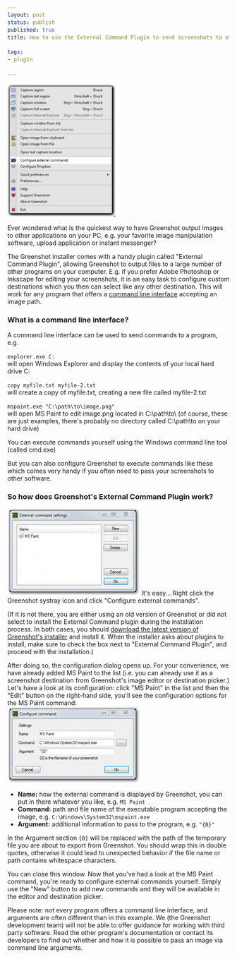 ```yaml
---
layout: post
status: publish
published: true
title: How to use the External Command Plugin to send screenshots to other applications

tags:
- plugin

---
```

<p><a href="/assets/wp-content/uploads/2013/01/1-configure-external-commands.png"><img src="/assets/wp-content/uploads/2013/01/1-configure-external-commands.png" alt="Configuring external commands" width="245" height="300" class="alignright size-medium wp-image-756" /></a>
<p> Ever wondered what is the quickest way to have Greenshot output images to other applications on your PC, e.g. your favorite image manipulation software, upload application or instant messenger?</p>
<p>The Greenshot installer comes with a handy plugin called "External Command Plugin", allowing Greenshot to output files to a large number of other programs on your computer. E.g. if you prefer Adobe Photoshop or Inkscape for editing your screenshots, it is an easy task to configure custom destinations which you then can select like any other destination. This will work for any program that offers a <a href="http://en.wikipedia.org/wiki/Command_Line_Interface" target="_blank">command line interface</a> accepting an image path.</p>
<h3>What is a command line interface?</h3>
<p>A command line interface can be used to send commands to a program, e.g.</p>
<p><code>explorer.exe C:</code><br />
will open Windows Explorer and display the contents of your local hard drive C:</p>
<p><code>copy myfile.txt myfile-2.txt</code><br />
will create a copy of myfile.txt, creating a new file called myfile-2.txt</p>
<p><code>mspaint.exe "C:\path\to\image.png"</code><br />
will open MS Paint to edit image.png located in C:\path\to\ (of course, these are just examples, there's probably no directory called C:\path\to on your hard drive)</p>
<p>You can execute commands yourself using the Windows command line tool (called cmd.exe)</p>
<p>But you can also configure Greenshot to execute commands like these which comes very handy if you often need to pass your screenshots to other software.</p>
<h3>So how does Greenshot's External Command Plugin work?</h3>
<p><a href="/assets/wp-content/uploads/2013/01/2-external-command-list.png"><img src="/assets/wp-content/uploads/2013/01/2-external-command-list-300x198.png" alt="List of external commands" title="" width="300" height="198" class="alignleft size-medium wp-image-721" /></a> It's easy... Right click the Greenshot systray icon and click "Configure external commands".</p>
<p>(If it is not there, you are either using an old version of Greenshot or did not select to install the External Command plugin during the installation process. In both cases, you should <a href="/downloads/">download the latest version of Greenshot's installer</a> and install it. When the installer asks about plugins to install, make sure to check the box next to "External Command Plugin", and proceed with the installation.)</p>
<p>After doing so, the configuration dialog opens up. For your convenience, we have already added MS Paint to the list (i.e. you can already use it as a screenshot destination from Greenshot's image editor or destination picker.)<br />
Let's have a look at its configuration: click "MS Paint" in the list and then the "Edit" button on the right-hand side, you'll see the configuration options for the MS Paint command:<br />
<a href="/assets/wp-content/uploads/2013/01/3-edit-external-command.png"><img src="/assets/wp-content/uploads/2013/01/3-edit-external-command-300x173.png" alt="External command configuration window" title="" width="300" height="173" class="alignright size-medium wp-image-722" /></a>
<ul>
<li><strong>Name:</strong> how the external command is displayed by Greenshot, you can put in there whatever you like, e.g. <code>MS Paint</code></li>
<li><strong>Command:</strong> path and file name of the executable program accepting the image, e.g. <code>C:\Windows\System32\mspaint.exe</code></li>
<li><strong>Argument:</strong> additional information to pass to the program, e.g. <code>"{0}"</code></li>
</ul>
<p> In the Argument section <code>{0}</code> will be replaced with the path of the temporary file you are about to export from Greenshot. You should wrap this in double quotes, otherwise it could lead to unexpected behavior if the file name or path contains whitespace characters.</p>
<p>You can close this window. Now that you've had a look at the MS Paint command, you're ready to configure external commands yourself. Simply use the "New" button to add new commands and they will be available in the editor and destination picker.</p>
<p>Please note: not every program offers a command line interface, and arguments are often different than in this example. We (the Greenshot development team) will not be able to offer guidance for working with third party software. Read the other program's documentation or contact its developers to find out whether and how it is possible to pass an image via command line arguments. </p>
